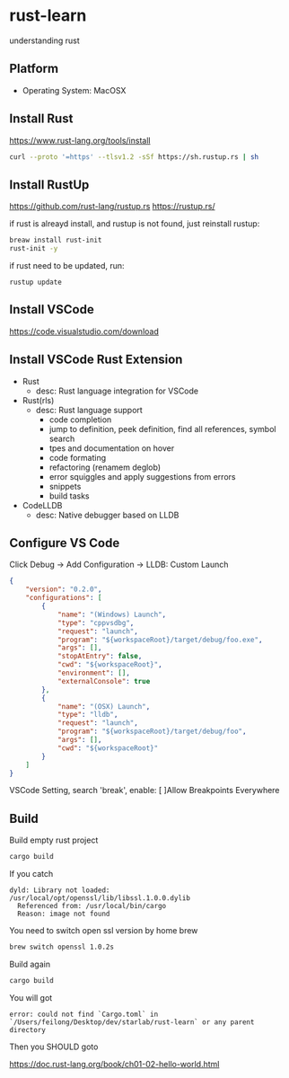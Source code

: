 # rust-learn
understanding rust

## Platform
* Operating System: MacOSX

## Install Rust
https://www.rust-lang.org/tools/install
```bash
curl --proto '=https' --tlsv1.2 -sSf https://sh.rustup.rs | sh
```

## Install RustUp

https://github.com/rust-lang/rustup.rs
https://rustup.rs/

if rust is alreayd install, and rustup is not found, just reinstall rustup:
```bash
breaw install rust-init
rust-init -y
```

if rust need to be updated, run:
```
rustup update
```

## Install VSCode
https://code.visualstudio.com/download

## Install VSCode Rust Extension
* Rust
	* desc: Rust language integration for VSCode
* Rust(rls)
	* desc: Rust language support 
		* code completion
		* jump to definition, peek definition, find all references, symbol search
		* tpes and documentation on hover
		* code formating
		* refactoring (renamem deglob)
		* error squiggles and apply suggestions from errors
		* snippets
		* build tasks
* CodeLLDB
	* desc: Native debugger based on LLDB

## Configure VS Code

Click Debug -> Add Configuration -> LLDB: Custom Launch
```JSON
{
    "version": "0.2.0",
    "configurations": [
        {
            "name": "(Windows) Launch",
            "type": "cppvsdbg",
            "request": "launch",
            "program": "${workspaceRoot}/target/debug/foo.exe",
            "args": [],
            "stopAtEntry": false,
            "cwd": "${workspaceRoot}",
            "environment": [],
            "externalConsole": true
        },
        {
            "name": "(OSX) Launch",
            "type": "lldb",
            "request": "launch",
            "program": "${workspaceRoot}/target/debug/foo",
            "args": [],
            "cwd": "${workspaceRoot}"
        }
    ]
}
```

VSCode Setting, search 'break', enable:
[ ]Allow Breakpoints Everywhere 

## Build

Build empty rust project
```bash
cargo build
```

If you catch
```
dyld: Library not loaded: /usr/local/opt/openssl/lib/libssl.1.0.0.dylib
  Referenced from: /usr/local/bin/cargo
  Reason: image not found
```

You need to switch open ssl version by home brew
```bash
brew switch openssl 1.0.2s
```

Build again
```bash
cargo build
```

You will got
```
error: could not find `Cargo.toml` in `/Users/feilong/Desktop/dev/starlab/rust-learn` or any parent directory
```

Then you SHOULD goto 

https://doc.rust-lang.org/book/ch01-02-hello-world.html



